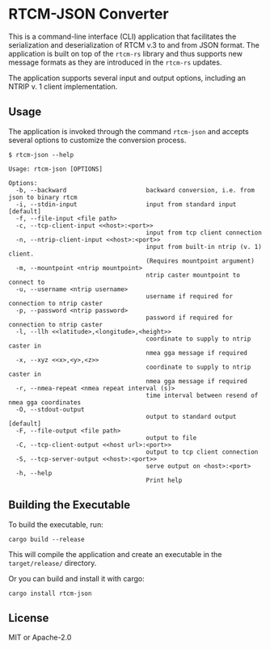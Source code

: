 # RTCM-JSON Converter

This is a command-line interface (CLI) application that facilitates the serialization and deserialization of RTCM v.3 to and from JSON format. The application is built on top of the `rtcm-rs` library and thus supports new message formats as they are introduced in the `rtcm-rs` updates.

The application supports several input and output options, including an NTRIP v. 1 client implementation.

## Usage

The application is invoked through the command `rtcm-json` and accepts several options to customize the conversion process.

```
$ rtcm-json --help

Usage: rtcm-json [OPTIONS]

Options:
  -b, --backward                      backward conversion, i.e. from json to binary rtcm
  -i, --stdin-input                   input from standard input [default]
  -f, --file-input <file path>
  -c, --tcp-client-input <<host>:<port>>
                                      input from tcp client connection
  -n, --ntrip-client-input <<host>:<port>>
                                      input from built-in ntrip (v. 1) client. 
                                      (Requires mountpoint argument)
  -m, --mountpoint <ntrip mountpoint>
                                      ntrip caster mountpoint to connect to
  -u, --username <ntrip username>
                                      username if required for connection to ntrip caster
  -p, --password <ntrip password>
                                      password if required for connection to ntrip caster
  -l, --llh <<latitude>,<longitude>,<height>>
                                      coordinate to supply to ntrip caster in 
                                      nmea gga message if required
  -x, --xyz <<x>,<y>,<z>>
                                      coordinate to supply to ntrip caster in 
                                      nmea gga message if required
  -r, --nmea-repeat <nmea repeat interval (s)>
                                      time interval between resend of nmea gga coordinates
  -O, --stdout-output
                                      output to standard output [default]
  -F, --file-output <file path>
                                      output to file
  -C, --tcp-client-output <<host url>:<port>>
                                      output to tcp client connection
  -S, --tcp-server-output <<host>:<port>>
                                      serve output on <host>:<port>
  -h, --help
                                      Print help
```

## Building the Executable

To build the executable, run:

```
cargo build --release
```

This will compile the application and create an executable in the `target/release/` directory.

Or you can build and install it with cargo:

```
cargo install rtcm-json
```

## License

MIT or Apache-2.0